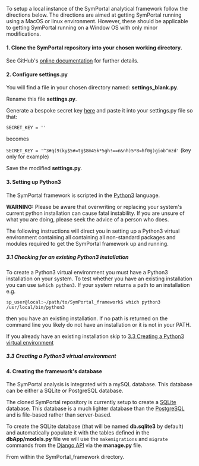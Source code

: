 To setup a local instance of the SymPortal analytical framework follow the directions below. The directions are aimed at getting SymPortal running using a MacOS or linux environment. However, these should be applicable to getting SymPortal running on a Window OS with only minor modifications.

#### 1. Clone the SymPortal repository into your chosen working directory.

See GitHub's [online documentation](https://help.github.com/articles/cloning-a-repository/) for further details.


#### 2. Configure settings.py

You will find a file in your chosen directory named: **settings_blank.py**.

Rename this file **settings.py**.

Generate a bespoke secret key [here](https://www.miniwebtool.com/django-secret-key-generator/) and paste it into your settings.py file so that:

`SECRET_KEY = ''` 

becomes 

`SECRET_KEY = '^3#q(9(ky$5#=tg$8m45k*5gh!==n&nh)5*8=hf0g)giob^mzd'` (key only for example)

Save the modified **settings.py**.

#### 3. Setting up Python3

The SymPortal framework is scripted in the [Python3](https://www.python.org/download/releases/3.0/) language.

**WARNING:** Please be aware that overwriting or replacing your system's current python installation can cause fatal instability. If you are unsure of what you are doing, please seek the advice of a person who does. 

The following instructions will direct you in setting up a Python3 virtual environment containing all containing all non-standard packages and modules required to get the SymPortal framework up and running. 

##### 3.1 Checking for an existing Python3 installation

To create a Python3 virtual environment you must have a Python3 installation on your system. To test whether you have an existing installation you can use `$which python3`. If your system returns a path to an installation e.g. 
```shell
sp_user@local:~/path/to/SymPortal_framework$ which python3
/usr/local/bin/python3
```
then you have an existing installation. If no path is returned on the command line you likely do not have an installation or it is not in your PATH.

If you already have an existing installation skip to [3.3 Creating a Python3 virtual environment](#####3.3-Creating-a-Python3-virtual-environment)
 
<!---
Include link to detailed list of prerequisites
-->

##### 3.3 Creating a Python3 virtual environment

#### 4. Creating the framework's database

The SymPortal analysis is integrated with a mySQL database. This database can be either a SQLite or PostgreSQL database.

The cloned SymPortal repository is currently setup to create a [SQLite](https://www.sqlite.org) database. This database is a much lighter database than the [PostgreSQL](https://www.postgresql.org/) and is file-based rather than server-based.

To create the SQLite database (that will be named **db.sqlite3** by default) and automatically populate it with the tables defined in the **dbApp/models.py** file we will use the `makemigrations` and `migrate` commands from the [Django API](https://www.djangoproject.com/) via the **manage.py** file.

From within the SymPortal_framework directory.